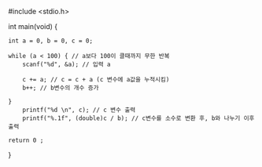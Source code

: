 #include <stdio.h>

int main(void) {

	int a = 0, b = 0, c = 0;

	while (a < 100) { // a보다 100이 클때까지 무한 반복
		scanf("%d", &a); // 입력 a

		c += a; // c = c + a (c 변수에 a값을 누적시킴)
		b++; // b변수의 개수 증가
		
	}
		printf("%d \n", c); // c 변수 출력
		printf("%.1f", (double)c / b); // c변수를 소수로 변환 후, b와 나누기 이후 출력

	return 0 ;
}
